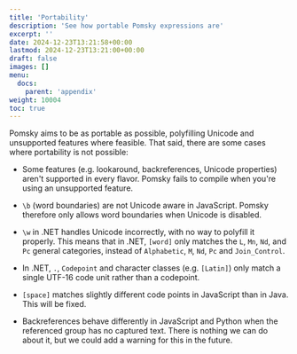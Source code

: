 ```yaml
---
title: 'Portability'
description: 'See how portable Pomsky expressions are'
excerpt: ''
date: 2024-12-23T13:21:58+00:00
lastmod: 2024-12-23T13:21:00+00:00
draft: false
images: []
menu:
  docs:
    parent: 'appendix'
weight: 10004
toc: true
---
```


Pomsky aims to be as portable as possible, polyfilling Unicode and unsupported features where feasible. That said, there are some cases where portability is not possible:

- Some features (e.g. lookaround, backreferences, Unicode properties) aren't supported in every flavor. Pomsky fails to compile when you're using an unsupported feature.

- `\b` (word boundaries) are not Unicode aware in JavaScript. Pomsky therefore only allows word boundaries when Unicode is disabled.

- `\w` in .NET handles Unicode incorrectly, with no way to polyfill it properly. This means that in .NET, `[word]` only matches the `L`, `Mn`, `Nd`, and `Pc` general categories, instead of `Alphabetic`, `M`, `Nd`, `Pc` and `Join_Control`.

- In .NET, `.`, `Codepoint` and character classes (e.g. `[Latin]`) only match a single UTF-16 code unit rather than a codepoint.

- `[space]` matches slightly different code points in JavaScript than in Java. This will be fixed.

- Backreferences behave differently in JavaScript and Python when the referenced group has no captured text. There is nothing we can do about it, but we could add a warning for this in the future.
